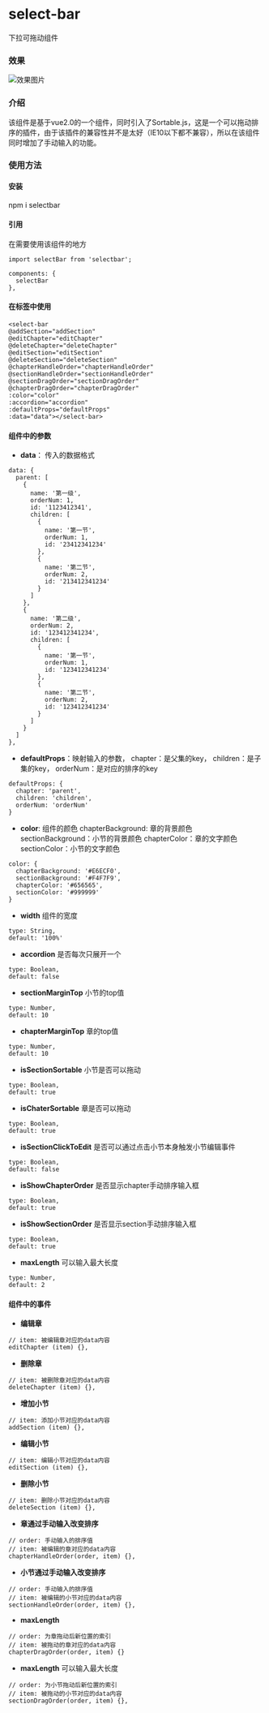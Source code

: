 # select-bar
下拉可拖动组件
### 效果
![效果图片](https://github.com/tfeng-use/select-bar/raw/master/images/example.png)
### 介绍
该组件是基于vue2.0的一个组件，同时引入了Sortable.js，这是一个可以拖动排序的插件，由于该插件的兼容性并不是太好（IE10以下都不兼容），所以在该组件同时增加了手动输入的功能。
### 使用方法
#### 安装
npm i selectbar

#### 引用
在需要使用该组件的地方
```
import selectBar from 'selectbar';

components: {
  selectBar
},
```

#### 在标签中使用
```
<select-bar 
@addSection="addSection" 
@editChapter="editChapter" 
@deleteChapter="deleteChapter"
@editSection="editSection" 
@deleteSection="deleteSection" 
@chapterHandleOrder="chapterHandleOrder"
@sectionHandleOrder="sectionHandleOrder"
@sectionDragOrder="sectionDragOrder"
@chapterDragOrder="chapterDragOrder"
:color="color" 
:accordion="accordion"
:defaultProps="defaultProps" 
:data="data"></select-bar>
```
#### 组件中的参数
* **data**： 传入的数据格式
```
data: {
  parent: [
    {
      name: '第一级',
      orderNum: 1,
      id: '1123412341',
      children: [
        {
          name: '第一节',
          orderNum: 1,
          id: '23412341234'
        },
        {
          name: '第二节',
          orderNum: 2,
          id: '213412341234'
        }
      ]
    },
    {
      name: '第二级',
      orderNum: 2,
      id: '123412341234',
      children: [
        {
          name: '第一节',
          orderNum: 1,
          id: '123412341234'
        },
        {
          name: '第二节',
          orderNum: 2,
          id: '123412341234'
        }
      ]
    }
  ]
},
```
* **defaultProps**：映射输入的参数，
chapter：是父集的key，
children：是子集的key，
orderNum：是对应的排序的key
```
defaultProps: {
  chapter: 'parent',
  children: 'children',
  orderNum: 'orderNum'
}
```
* **color**: 组件的颜色
chapterBackground: 章的背景颜色
sectionBackground：小节的背景颜色
chapterColor：章的文字颜色
sectionColor：小节的文字颜色
```
color: {
  chapterBackground: '#E6ECF0',
  sectionBackground: '#F4F7F9',
  chapterColor: '#656565',
  sectionColor: '#999999'
}
```

* **width** 组件的宽度
```
type: String,
default: '100%'
```

* **accordion** 是否每次只展开一个
```
type: Boolean,
default: false
```

* **sectionMarginTop** 小节的top值
```
type: Number,
default: 10
```

* **chapterMarginTop** 章的top值
```
type: Number,
default: 10
```

* **isSectionSortable** 小节是否可以拖动
```
type: Boolean,
default: true
```

* **isChaterSortable** 章是否可以拖动
```
type: Boolean,
default: true
```

* **isSectionClickToEdit** 是否可以通过点击小节本身触发小节编辑事件
```
type: Boolean,
default: false
```

* **isShowChapterOrder** 是否显示chapter手动排序输入框
```
type: Boolean,
default: true
```

* **isShowSectionOrder** 是否显示section手动排序输入框
```
type: Boolean,
default: true
```

* **maxLength** 可以输入最大长度
```
type: Number,
default: 2
```

#### 组件中的事件
* **编辑章**
```
// item: 被编辑章对应的data内容
editChapter (item) {},
```

* **删除章** 
```
// item: 被删除章对应的data内容
deleteChapter (item) {},
```

* **增加小节**
```
// item: 添加小节对应的data内容
addSection (item) {},
```

* **编辑小节**
```
// item: 编辑小节对应的data内容
editSection (item) {},
```

* **删除小节**
```
// item: 删除小节对应的data内容
deleteSection (item) {},
```

* **章通过手动输入改变排序**
```
// order: 手动输入的排序值
// item: 被编辑的章对应的data内容
chapterHandleOrder(order, item) {},
```

* **小节通过手动输入改变排序**
```
// order: 手动输入的排序值
// item: 被编辑的小节对应的data内容
sectionHandleOrder(order, item) {},
```

* **maxLength**
```
// order: 为章拖动后新位置的索引
// item: 被拖动的章对应的data内容
chapterDragOrder(order, item) {}
```

* **maxLength** 可以输入最大长度
```
// order: 为小节拖动后新位置的索引
// item: 被拖动的小节对应的data内容
sectionDragOrder(order, item) {},
```

